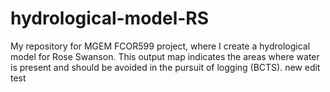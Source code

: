 # hydrological-model-RS
My repository for MGEM FCOR599 project, where I create a hydrological model for Rose Swanson. This output map indicates the areas where water is present and should be avoided in the pursuit of logging (BCTS).
new edit test
